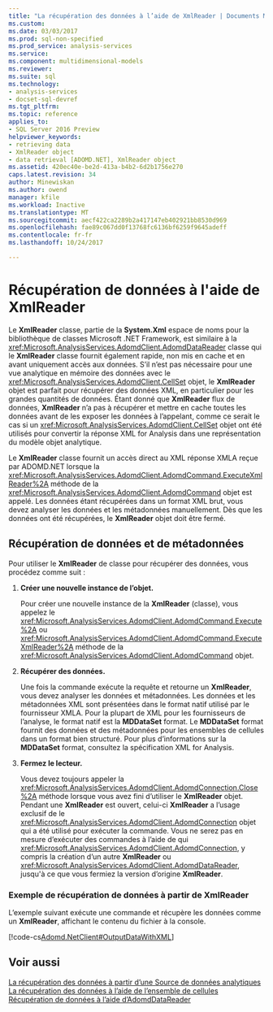 ```yaml
---
title: "La récupération des données à l’aide de XmlReader | Documents Microsoft"
ms.custom: 
ms.date: 03/03/2017
ms.prod: sql-non-specified
ms.prod_service: analysis-services
ms.service: 
ms.component: multidimensional-models
ms.reviewer: 
ms.suite: sql
ms.technology:
- analysis-services
- docset-sql-devref
ms.tgt_pltfrm: 
ms.topic: reference
applies_to:
- SQL Server 2016 Preview
helpviewer_keywords:
- retrieving data
- XmlReader object
- data retrieval [ADOMD.NET], XmlReader object
ms.assetid: 420ec40e-be2d-413a-b4b2-6d2b1756e270
caps.latest.revision: 34
author: Minewiskan
ms.author: owend
manager: kfile
ms.workload: Inactive
ms.translationtype: MT
ms.sourcegitcommit: aecf422ca2289b2a417147eb402921bb8530d969
ms.openlocfilehash: fae89c067dd0f13768fc6136bf6259f9645adeff
ms.contentlocale: fr-fr
ms.lasthandoff: 10/24/2017

---
```

# <a name="retrieving-data-using-the-xmlreader"></a>Récupération de données à l'aide de XmlReader
  Le **XmlReader** classe, partie de la **System.Xml** espace de noms pour la bibliothèque de classes Microsoft .NET Framework, est similaire à la <xref:Microsoft.AnalysisServices.AdomdClient.AdomdDataReader> classe qui le **XmlReader** classe fournit également rapide, non mis en cache et en avant uniquement accès aux données. S’il n’est pas nécessaire pour une vue analytique en mémoire des données avec le <xref:Microsoft.AnalysisServices.AdomdClient.CellSet> objet, le **XmlReader** objet est parfait pour récupérer des données XML, en particulier pour les grandes quantités de données. Étant donné que **XmlReader** flux de données, **XmlReader** n’a pas à récupérer et mettre en cache toutes les données avant de les exposer les données à l’appelant, comme ce serait le cas si un <xref:Microsoft.AnalysisServices.AdomdClient.CellSet> objet ont été utilisés pour convertir la réponse XML for Analysis dans une représentation du modèle objet analytique.  
  
 Le **XmlReader** classe fournit un accès direct au XML réponse XMLA reçue par ADOMD.NET lorsque la <xref:Microsoft.AnalysisServices.AdomdClient.AdomdCommand.ExecuteXmlReader%2A> méthode de la <xref:Microsoft.AnalysisServices.AdomdClient.AdomdCommand> objet est appelé. Les données étant récupérées dans un format XML brut, vous devez analyser les données et les métadonnées manuellement. Dès que les données ont été récupérées, le **XmlReader** objet doit être fermé.  
  
## <a name="retrieving-data-and-metadata"></a>Récupération de données et de métadonnées  
 Pour utiliser le **XmlReader** de classe pour récupérer des données, vous procédez comme suit :  
  
1.  **Créer une nouvelle instance de l’objet.**  
  
     Pour créer une nouvelle instance de la **XmlReader** (classe), vous appelez le <xref:Microsoft.AnalysisServices.AdomdClient.AdomdCommand.Execute%2A> ou <xref:Microsoft.AnalysisServices.AdomdClient.AdomdCommand.ExecuteXmlReader%2A> méthode de la <xref:Microsoft.AnalysisServices.AdomdClient.AdomdCommand> objet.  
  
2.  **Récupérer des données.**  
  
     Une fois la commande exécute la requête et retourne un **XmlReader**, vous devez analyser les données et métadonnées. Les données et les métadonnées XML sont présentées dans le format natif utilisé par le fournisseur XMLA. Pour la plupart de XML pour les fournisseurs de l’analyse, le format natif est la **MDDataSet** format. Le **MDDataSet** format fournit des données et des métadonnées pour les ensembles de cellules dans un format bien structuré. Pour plus d’informations sur la **MDDataSet** format, consultez la spécification XML for Analysis.  
  
3.  **Fermez le lecteur.**  
  
     Vous devez toujours appeler la <xref:Microsoft.AnalysisServices.AdomdClient.AdomdConnection.Close%2A> méthode lorsque vous avez fini d’utiliser le **XmlReader** objet. Pendant une **XmlReader** est ouvert, celui-ci **XmlReader** a l’usage exclusif de le <xref:Microsoft.AnalysisServices.AdomdClient.AdomdConnection> objet qui a été utilisé pour exécuter la commande. Vous ne serez pas en mesure d’exécuter des commandes à l’aide de qui <xref:Microsoft.AnalysisServices.AdomdClient.AdomdConnection>, y compris la création d’un autre **XmlReader** ou <xref:Microsoft.AnalysisServices.AdomdClient.AdomdDataReader>, jusqu'à ce que vous fermiez la version d’origine **XmlReader**.  
  
### <a name="example-of-retrieving-data-from-the-xmlreader"></a>Exemple de récupération de données à partir de XmlReader  
 L’exemple suivant exécute une commande et récupère les données comme un **XmlReader**, affichant le contenu du fichier à la console.  
  
 [!code-cs[Adomd.NetClient#OutputDataWithXML](../../analysis-services/multidimensional-models-adomd-net-client/codesnippet/csharp/retrieving-data-using-th_1_1.cs)]  
  
## <a name="see-also"></a>Voir aussi  
 [La récupération des données à partir d’une Source de données analytiques](../../analysis-services/multidimensional-models-adomd-net-client/retrieving-data-from-an-analytical-data-source.md)   
 [La récupération des données à l’aide de l’ensemble de cellules](../../analysis-services/multidimensional-models-adomd-net-client/retrieving-data-using-the-cellset.md)   
 [Récupération de données à l’aide d’AdomdDataReader](../../analysis-services/multidimensional-models-adomd-net-client/retrieving-data-using-the-adomddatareader.md)  
  
  

